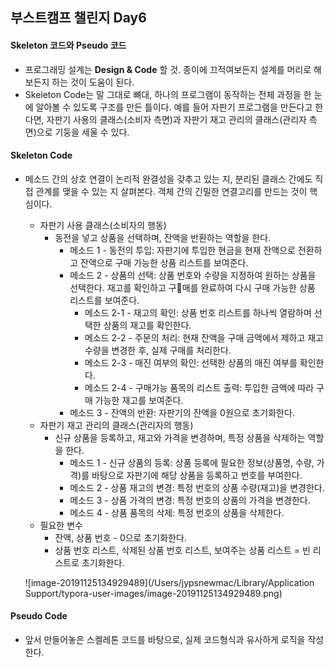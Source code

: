 ## 부스트캠프 챌린지 Day6

#### Skeleton 코드와 Pseudo 코드

* 프로그래밍 설계는 **Design & Code** 할 것. 종이에 끄적여보든지 설계를 머리로 해보든지 하는 것이 도움이 된다.
* Skeleton Code는 말 그대로 뼈대, 하나의 프로그램이 동작하는 전체 과정을 한 눈에 알아볼 수 있도록 구조를 만든 틀이다. 예를 들어 자판기 프로그램을 만든다고 한다면, 자판기 사용의 클래스(소비자 측면)과 자판기 재고 관리의 클래스(관리자 측면)으로 기둥을 세울 수 있다.

#### Skeleton Code

* 메소드 간의 상호 연결이 논리적 완결성을 갖추고 있는 지, 분리된 클래스 간에도 직접 관계를 맺을 수 있는 지 살펴본다. 객체 간의 긴밀한 연결고리를 만드는 것이 핵심이다.

  * 자판기 사용 클래스(소비자의 행동)
    * 동전을 넣고 상품을 선택하며, 잔액을 반환하는 역할을 한다.
      * 메소드 1 - 동전의 투입: 자판기에 투입한 현금을 현재 잔액으로 전환하고 잔액으로 구매 가능한 상품 리스트를 보여준다.
      * 메소드 2 - 상품의 선택: 상품 번호와 수량을 지정하여 원하는 상품을 선택한다. 재고를 확인하고 구매를 완료하여 다시 구매 가능한 상품 리스트를 보여준다.
        * 메소드 2-1 - 재고의 확인: 상품 번호 리스트를 하나씩 열람하며 선택한 상품의 재고를 확인한다.
        * 메소드 2-2 - 주문의 처리: 현재 잔액을 구매 금액에서 제하고 재고 수량을 변경한 후, 실제 구매를 처리한다.
        * 메소드 2-3 - 매진 여부의 확인: 선택한 상품의 매진 여부를 확인한다.
        * 메소드 2-4 - 구매가능 품목의 리스트 출력: 투입한 금액에 따라 구매 가능한 재고를 보여준다.
      * 메소드 3 - 잔액의 반환: 자판기의 잔액을 0원으로 초기화한다.
  * 자판기 재고 관리의 클래스(관리자의 행동)
    * 신규 상품을 등록하고, 재고와 가격을 변경하며, 특정 상품을 삭제하는 역할을 한다.
      * 메소드 1 - 신규 상품의 등록: 상품 등록에 필요한 정보(상품명, 수량, 가격)를 바탕으로 자판기에 해당 상품을 등록하고 번호를 부여한다.
      * 메소드 2 - 상품 재고의 변경: 특정 번호의 상품 수량(재고)을 변경한다.
      * 메소드 3 - 상품 가격의 변경:  특정 번호의 상품의 가격을 변경한다.
      * 메소드 4 - 상품 품목의 삭제: 특정 번호의 상품을 삭제한다.
  * 필요한 변수
    * 잔액, 상품 번호 - 0으로 초기화한다.
    * 상품 번호 리스트, 삭제된 상품 번호 리스트, 보여주는 상품 리스트 = 빈 리스트로 초기화한다.

  ![image-20191125134929489](/Users/jypsnewmac/Library/Application Support/typora-user-images/image-20191125134929489.png)



#### Pseudo Code

* 앞서 만들어놓은 스켈레톤 코드를 바탕으로, 실제 코드형식과 유사하게 로직을 작성한다.